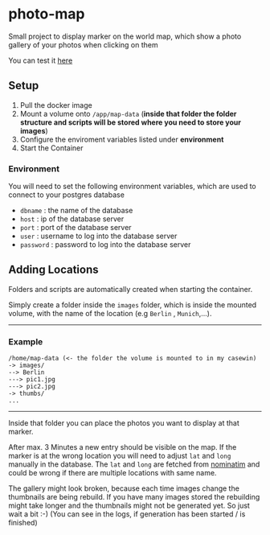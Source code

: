 # photo-map
Small project to display marker on the world map, which show a photo gallery of your photos when clicking on them

You can test it [here](https://travel.ax4w.me)

## Setup
1. Pull the docker image
2. Mount a volume onto `/app/map-data` (**inside that folder the folder structure and scripts will be stored where you need to store your images**)
3. Configure the enviroment variables listed under **environment**
4. Start the Container
   
### Environment
You will need to set the following environment variables, which are used to connect to your postgres database
- `dbname` : the name of the database
- `host` : ip of the database server
- `port` : port of the database server
- `user` : username to log into the database server
- `password` : password to log into the database server
  
## Adding Locations
Folders and scripts are automatically created when starting the container.

Simply create a folder inside the `images` folder, which is inside the mounted volume, with the name of the location (e.g `Berlin` , `Munich`,...).

---
### Example
```
/home/map-data (<- the folder the volume is mounted to in my casewin)
-> images/
--> Berlin
---> pic1.jpg
---> pic2.jpg
-> thumbs/
...
```
---

Inside that folder you can place the photos you want to display at that marker. 

After max. 3 Minutes a new entry should be visible on the map. If the marker is at the wrong location you will need to adjust `lat` and `long` manually in the database.
The `lat` and `long` are fetched from [nominatim](https://nominatim.openstreetmap.org/) and could be wrong if there are multiple locations with same name.

The gallery might look broken, because each time images change the thumbnails are being rebuild. If you have many images stored the rebuilding might take longer and the 
thumbnails might not be generated yet. So just wait a bit :-) (You can see in the logs, if generation has been started / is finished)
